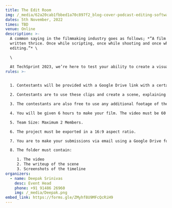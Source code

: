 ```yaml
---
title: The Edit Room
img: /_media/62a20cab1fbbed1a70c897f2_blog-cover-podcast-editing-software-which-one-to-choose-in-2022-1-.png
dates: 5th November, 2022
times: TBD
venue: Online
description: >-
  A common saying in the filmmaking industry goes as follows; *”A film is
  written thrice. Once while scripting, once while shooting and once while
  editing.”* \

  \

  At TechSprint 2023, we’re here to test your ability to create a visually appealing scene alongside pleasing and appropriate audio.
rules: >-
  

  1. Contestants will be provided with a Google Drive link with a certain number of clips and a short note as to what each clip is trying to portray.

  2. Contestants are to use these clips and create a scene, explaining a story. 

  3. The contestants are also free to use any additional footage of their liking provided all the clips in the Google Drive link have been used.

  4. You will be given 6 hours to make your film. The video must be 60 seconds long.

  5. Team Size: Maximum 2 Members.

  6. The project must be exported in a 16:9 aspect ratio. 

  7. You are to make your submissions via email using a Google Drive folder.

  8. The folder must contain:

     1. The video
     2. The writeup of the scene
     3. Screenshots of the timeline
organizers:
  - name: Deepak Srinivas
    desc: Event Head
    phone: +91 91486 26960
    img: /_media/Deepak.png
embed_link: https://forms.gle/ZMyhf8U9MFcQcRiH9
---
```

